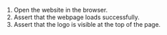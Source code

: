 1. Open the website in the browser.
2. Assert that the webpage loads successfully.
3. Assert that the logo is visible at the top of the page.